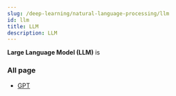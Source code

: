```yaml
---
slug: /deep-learning/natural-language-processing/llm
id: llm
title: LLM
description: LLM
---
```


**Large Language Model (LLM)** is

### All page

- [GPT](llm/gpt)
